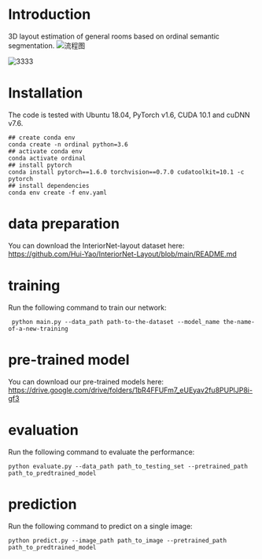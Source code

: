 # Introduction
3D layout estimation of general rooms based on ordinal semantic segmentation.
![流程图](https://user-images.githubusercontent.com/52377012/162351737-4cc149ce-aa7e-4f57-92fd-c9cb9aded329.PNG)

![3333](https://user-images.githubusercontent.com/52377012/162351848-9dead60c-7b03-4f7a-bd29-67a880c574d9.PNG)


# Installation
The code is tested with Ubuntu 18.04, PyTorch v1.6, CUDA 10.1 and cuDNN v7.6.

```
## create conda env
conda create -n ordinal python=3.6
## activate conda env
conda activate ordinal
## install pytorch
conda install pytorch==1.6.0 torchvision==0.7.0 cudatoolkit=10.1 -c pytorch
## install dependencies
conda env create -f env.yaml
```
# data preparation
You can download the InteriorNet-layout dataset here: https://github.com/Hui-Yao/InteriorNet-Layout/blob/main/README.md


# training
Run the following command to train our network:
```
 python main.py --data_path path-to-the-dataset --model_name the-name-of-a-new-training
```
# pre-trained model
You can download our pre-trained models here: https://drive.google.com/drive/folders/1bR4FFUFm7_eUEyav2fu8PUPlJP8i-gf3

# evaluation
Run the following command to evaluate the performance:
```
python evaluate.py --data_path path_to_testing_set --pretrained_path path_to_predtrained_model
```

# prediction
Run the following command to predict on a single image:
```
python predict.py --image_path path_to_image --pretrained_path path_to_predtrained_model
```


